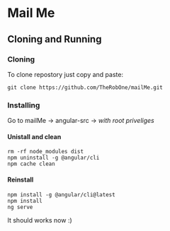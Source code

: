 # Mail Me

## Cloning and Running

### Cloning
To clone repostory just copy and paste:
```
git clone https://github.com/TheRobOne/mailMe.git
```
### Installing
Go to mailMe -> angular-src ->
*with root priveliges*
#### Unistall and clean
```
rm -rf node_modules dist
npm uninstall -g @angular/cli
npm cache clean
```
#### Reinstall
```
npm install -g @angular/cli@latest
npm install
ng serve
```


It should works now :)
